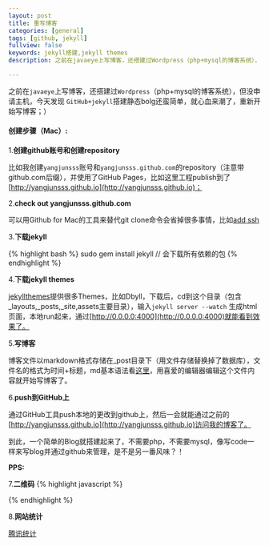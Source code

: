 ```yaml
---
layout: post
title: 重写博客
categories: [general]
tags: [github, jekyll]
fullview: false
keywords: jekyll搭建,jekyll themes
description: 之前在javaeye上写博客，还搭建过Wordpress（php+mysql的博客系统），但没申请主机，今天发现GitHub+jekyll搭建静态bolg还蛮简单，就心血来潮了，重新开始写博客；）

---
```


之前在`javaeye`上写博客，还搭建过`Wordpress`（php+mysql的博客系统），但没申请主机，今天发现
`GitHub+jekyll`搭建静态bolg还蛮简单，就心血来潮了，重新开始写博客；）

#### 创建步骤（Mac）:
1.**创建github账号和创建repository**

比如我创建`yangjunsss`账号和`yangjunsss.github.com`的repository（注意带github.com后缀），并使用了GitHub Pages，比如这里工程publish到了[http://yangjunsss.github.io](http://yangjunsss.github.io)；

2.**check out yangjunsss.github.com**

可以用Github for Mac的工具来替代git clone命令会省掉很多事情，比如[add ssh](https://help.github.com/articles/generating-ssh-keys)

3.**下载jekyll**

{% highlight bash %}
sudo gem install jekyll // 会下载所有依赖的包
{% endhighlight %}


4.**下载jekyll themes**

[jekyllthemes](http://jekyllthemes.org)提供很多Themes，比如Dbyll，下载后，cd到这个目录（包含_layouts,_posts,_site,assets主要目录），输入`jekyll server --watch` 生成html页面，本地run起来，通过[http://0.0.0.0:4000](http://0.0.0.0:4000)就能看到效果了。

5.**写博客**

博客文件以markdown格式存储在_post目录下（用文件存储替换掉了数据库），文件名的格式为时间+标题，md基本语法看[这里](https://help.github.com/articles/markdown-basics)，用喜爱的编辑器编辑这个文件内容就开始写博客了。

6.**push到GitHub上**

通过GitHub工具push本地的更改到github上，然后一会就能通过之前的[http://yangjunsss.github.io](http://yangjunsss.github.io)访问我的博客了。

到此，一个简单的Blog就搭建起来了，不需要php，不需要mysql，像写code一样来写blog并通过github来管理，是不是另一番风味？！

**PPS:**

7.**二维码**
{% highlight javascript %}
<script type="text/javascript">
document.write("<img src=\"https://chart.googleapis.com/chart?cht=qr&chs=120x120&choe=UTF-8&chld=L|2&chl="+encodeURI(window.location.href)+"\" width=\"120\" height=\"120\"/></img>");
</script>
{% endhighlight %}

8.**网站统计**

[腾讯统计](http://ta.qq.com)

